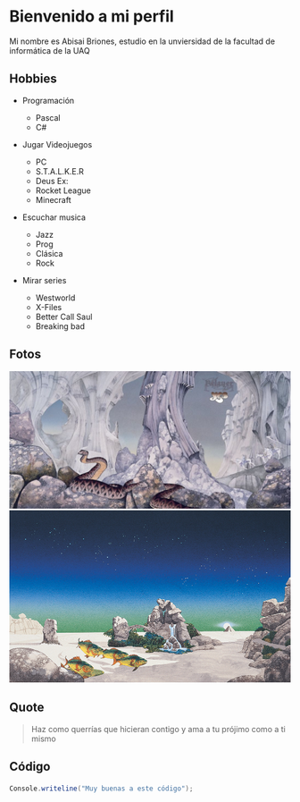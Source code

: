 # Bienvenido a mi perfil

Mi nombre es Abisai Briones, estudio en la unviersidad de la facultad de informática de la UAQ
## Hobbies
- Programación
     - Pascal
     - C#

- Jugar Videojuegos
     - PC
     - S.T.A.L.K.E.R
     - Deus Ex:
     - Rocket League
     - Minecraft

- Escuchar musica
     - Jazz
     - Prog
     - Clásica
     - Rock

- Mirar series
     - Westworld
     - X-Files
     - Better Call Saul
     - Breaking bad

## Fotos
![Picture](foto1.jpg)
![Picture2](foto2.jpg)

##  Quote

> Haz como querrías que hicieran contigo y ama a tu prójimo como a ti mismo

## Código

```C#
Console.writeline("Muy buenas a este código");

